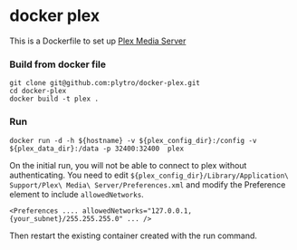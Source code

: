 docker plex
===========

This is a Dockerfile to set up [Plex Media Server](https://plex.tv/)

### Build from docker file

```
git clone git@github.com:plytro/docker-plex.git
cd docker-plex
docker build -t plex . 
```

### Run

`docker run -d -h ${hostname} -v ${plex_config_dir}:/config -v ${plex_data_dir}:/data -p 32400:32400  plex`

On the initial run, you will not be able to connect to plex without authenticating. You need to edit `${plex_config_dir}/Library/Application\ Support/Plex\ Media\ Server/Preferences.xml` and modify the Preference element to include `allowedNetworks`.

```
<Preferences .... allowedNetworks="127.0.0.1,{your_subnet}/255.255.255.0" ... />
```
Then restart the existing container created with the run command.
